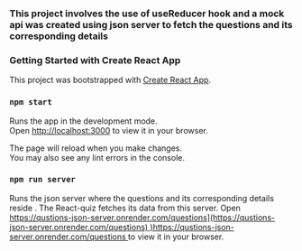 ### This project involves the use of useReducer hook and a mock api was created using json server to fetch the questions and its corresponding details

### Getting Started with Create React App

This project was bootstrapped with [Create React App](https://github.com/facebook/create-react-app).


### `npm start`

Runs the app in the development mode.\
Open [http://localhost:3000](http://localhost:3000) to view it in your browser.

The page will reload when you make changes.\
You may also see any lint errors in the console.

### `npm run server`

Runs the json server where the questions and its corresponding details reside . The React-quiz fetches its data from this server.
Open [https://qustions-json-server.onrender.com/questions](https://qustions-json-server.onrender.com/questions)
)https://qustions-json-server.onrender.com/questions
](http://localhost:3000) to view it in your browser.

